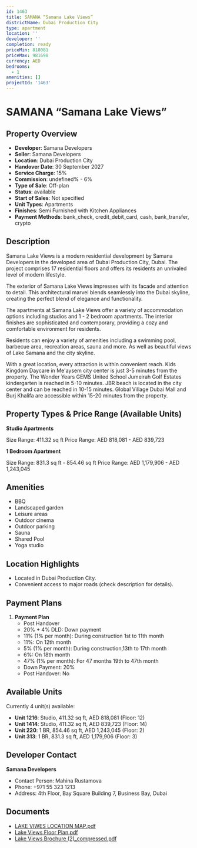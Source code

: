 ```yaml
---
id: 1463
title: SAMANA “Samana Lake Views”
districtName: Dubai Production City
type: apartment
location: ''
developer: ''
completion: ready
priceMin: 818081
priceMax: 981698
currency: AED
bedrooms:
  - 1
amenities: []
projectId: '1463'
---
```


# SAMANA “Samana Lake Views”

## Property Overview
- **Developer**: Samana Developers
- **Seller**: Samana Developers
- **Location**: Dubai Production City
- **Handover Date**: 30 September 2027
- **Service Charge**: 15%
- **Commission**: undefined% - 6%
- **Type of Sale**: Off-plan
- **Status**: available
- **Start of Sales**: Not specified
- **Unit Types**: Apartments
- **Finishes**: Semi Furnished with Kitchen Appliances
- **Payment Methods**: bank_check, credit_debit_card, cash, bank_transfer, crypto

## Description
Samana Lake Views is a modern residential development by Samana Developers in the developed area of Dubai Production City, Dubai. The project comprises 17 residential floors and offers its residents an unrivaled level of modern lifestyle.

The exterior of Samana Lake Views impresses with its facade and attention to detail. This architectural marvel blends seamlessly into the Dubai skyline, creating the perfect blend of elegance and functionality.

The apartments at Samana Lake Views offer a variety of accommodation options including studios and 1 - 2 bedroom apartments. The interior finishes are sophisticated and contemporary, providing a cozy and comfortable environment for residents.

Residents can enjoy a variety of amenities including a swimming pool, barbecue area, recreation areas, sauna and more. As well as beautiful views of Lake Samana and the city skyline. 

With a great location, every attraction is within convenient reach. Kids Kingdom Daycare in Me'aysem city center is just 3-5 minutes from the property. The Wonder Years GEMS United School Jumeirah Golf Estates kindergarten is reached in 5-10 minutes. JBR beach is located in the city center and can be reached in 10-15 minutes. Global Village Dubai Mall and Burj Khalifa are accessible within 15-20 minutes from the property.

## Property Types & Price Range (Available Units)
**Studio Apartments**

Size Range: 411.32 sq ft
Price Range: AED 818,081 - AED 839,723

**1 Bedroom Apartment**

Size Range: 831.3 sq ft - 854.46 sq ft
Price Range: AED 1,179,906 - AED 1,243,045

## Amenities
- BBQ
- Landscaped garden
- Leisure areas
- Outdoor cinema
- Outdoor parking
- Sauna
- Shared Pool
- Yoga studio

## Location Highlights
- Located in Dubai Production City.
- Convenient access to major roads (check description for details).

## Payment Plans
1. **Payment Plan**
   - Post Handover
   - 20% + 4% DLD: Down payment
   - 11% (1% per month): During construction 1st to 11th month
   - 11%: On 12th month
   - 5% (1% per month): During construction,13th to 17th month
   - 6%: On 18th month
   - 47% (1% per month): For 47 months 19th to 47th month
   - Down Payment: 20%
   - Post Handover: No

## Available Units
Currently 4 unit(s) available:
- **Unit 1216**: Studio, 411.32 sq ft, AED 818,081 (Floor: 12)
- **Unit 1414**: Studio, 411.32 sq ft, AED 839,723 (Floor: 14)
- **Unit 220**: 1 BR, 854.46 sq ft, AED 1,243,045 (Floor: 2)
- **Unit 313**: 1 BR, 831.3 sq ft, AED 1,179,906 (Floor: 3)

## Developer Contact
**Samana Developers**
- Contact Person: Mahina Rustamova
- Phone: +971 55 323 1213
- Address: 4th Floor, Bay Square Building 7, Business Bay, Dubai

## Documents
- [LAKE VIWES LOCATION MAP.pdf](https://cdn.geniemap.net/2024/03/21/wCPmf8u6VzzRA2awJszZu2LAaKNkTB2WLyDqIX2p.pdf)
- [Lake Views Floor Plan.pdf](https://cdn.geniemap.net/2024/03/22/MHGvROhJH1rIU9x5l0upF2oftRKcQrEqMKLNX8uv.pdf)
- [Lake Views Brochure (2)_compressed.pdf](https://cdn.geniemap.net/2024/04/01/rwKpCcuo64T5lgQQtRwhXu4Kx4bKl0jlnnMdXelk.pdf)
